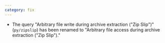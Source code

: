 ```yaml
---
category: fix
---
```

* The query "Arbitrary file write during archive extraction ("Zip Slip")" (`py/zipslip`) has been renamed to "Arbitrary file access during archive extraction ("Zip Slip")."
